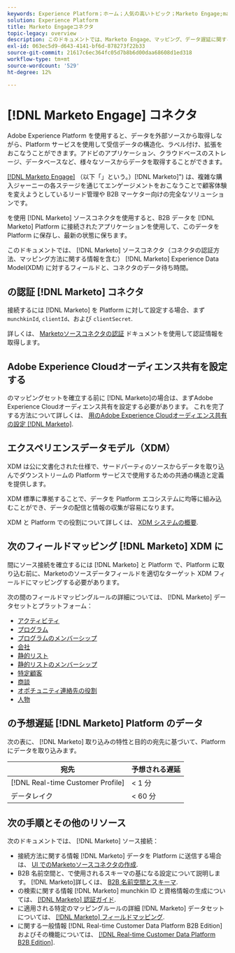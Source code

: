 ```yaml
---
keywords: Experience Platform；ホーム；人気の高いトピック；Marketo Engage;marketo engage;marketo
solution: Experience Platform
title: Marketo Engageコネクタ
topic-legacy: overview
description: このドキュメントでは、Marketo Engage、マッピング、データ遅延に関する情報など、認証ソースコネクタの概要を説明します。
exl-id: 063ec5d9-d643-4141-bf6d-878273f22b33
source-git-commit: 21617c6ec364fc05d7b8b6d00daa68608d1ed318
workflow-type: tm+mt
source-wordcount: '529'
ht-degree: 12%

---
```


# [!DNL Marketo Engage] コネクタ

Adobe Experience Platform を使用すると、データを外部ソースから取得しながら、Platform サービスを使用して受信データの構造化、ラベル付け、拡張をおこなうことができます。アドビのアプリケーション、クラウドベースのストレージ、データベースなど、様々なソースからデータを取得することができます。

[[!DNL Marketo Engage]](https://www.marketo.com/software/) （以下「」という。）[!DNL Marketo]&quot;) は、複雑な購入ジャーニーの各ステージを通じてエンゲージメントをおこなうことで顧客体験を変えようとしているリード管理や B2B マーケター向けの完全なソリューションです。

を使用 [!DNL Marketo] ソースコネクタを使用すると、B2B データを [!DNL Marketo] Platform に接続されたアプリケーションを使用して、このデータを Platform に保存し、最新の状態に保ちます。

このドキュメントでは、 [!DNL Marketo] ソースコネクタ（コネクタの認証方法、マッピング方法に関する情報を含む） [!DNL Marketo] Experience Data Model(XDM) に対するフィールドと、コネクタのデータ待ち時間。

## の認証 [!DNL Marketo] コネクタ

接続するには [!DNL Marketo] を Platform に対して設定する場合、まず `munchkinId`, `clientId`、および `clientSecret`.

詳しくは、 [Marketoソースコネクタの認証](./marketo-auth.md) ドキュメントを使用して認証情報を取得します。

## Adobe Experience Cloudオーディエンス共有を設定する

のマッピングセットを確立する前に [!DNL Marketo]の場合は、まずAdobe Experience Cloudオーディエンス共有を設定する必要があります。 これを完了する方法について詳しくは、 [用のAdobe Experience Cloudオーディエンス共有の設定 [!DNL Marketo]](https://experienceleague.adobe.com/docs/marketo/using/product-docs/core-marketo-concepts/miscellaneous/set-up-adobe-experience-cloud-audience-sharing.html?lang=en).

## エクスペリエンスデータモデル（XDM）

XDM は公に文書化された仕様で、サードパーティのソースからデータを取り込んでダウンストリームの Platform サービスで使用するための共通の構造と定義を提供します。

XDM 標準に準拠することで、データを Platform エコシステムに均等に組み込むことができ、データの配信と情報の収集が容易になります。

XDM と Platform での役割について詳しくは、 [XDM システムの概要](../../../../xdm/home.md).

## 次のフィールドマッピング [!DNL Marketo] XDM に

間にソース接続を確立するには [!DNL Marketo] と Platform で、Platform に取り込む前に、Marketoのソースデータフィールドを適切なターゲット XDM フィールドにマッピングする必要があります。

次の間のフィールドマッピングルールの詳細については、 [!DNL Marketo] データセットとプラットフォーム：

* [アクティビティ](../mapping/marketo.md#activities)
* [プログラム](../mapping/marketo.md#programs)
* [プログラムのメンバーシップ](../mapping/marketo.md#program-memberships)
* [会社](../mapping/marketo.md#companies)
* [静的リスト](../mapping/marketo.md#static-lists)
* [静的リストのメンバーシップ](../mapping/marketo.md#static-list-memberships)
* [特定顧客](../mapping/marketo.md#named-accounts)
* [商談](../mapping/marketo.md#opportunities)
* [オポチュニティ連絡先の役割](../mapping/marketo.md#opportunity-contact-roles)
* [人物](../mapping/marketo.md#persons)

## の予想遅延 [!DNL Marketo] Platform のデータ

次の表に、 [!DNL Marketo] 取り込みの特性と目的の宛先に基づいて、Platform にデータを取り込みます。

| 宛先 | 予想される遅延 |
| ----------- | ---------------- |
| [!DNL Real-time Customer Profile] | &lt; 1 分 |
| データレイク | &lt; 60 分 |

## 次の手順とその他のリソース

次のドキュメントでは、 [!DNL Marketo] ソース接続：

* 接続方法に関する情報 [!DNL Marketo] データを Platform に送信する場合は、 [UI でのMarketoソースコネクタの作成](../../../tutorials/ui/create/adobe-applications/marketo.md).
* B2B 名前空間と、で使用されるスキーマの基になる設定について説明します。 [!DNL Marketo]詳しくは、 [B2B 名前空間とスキーマ](./marketo-namespaces.md).
* の検索に関する情報 [!DNL Marketo] munchkin ID と資格情報の生成については、 [[!DNL Marketo] 認証ガイド](./marketo-auth.md).
* に適用される特定のマッピングルールの詳細 [!DNL Marketo] データセットについては、 [[!DNL Marketo] フィールドマッピング](../mapping/marketo.md).
* に関する一般情報 [!DNL Real-time Customer Data Platform B2B Edition] およびその機能については、 [[!DNL Real-time Customer Data Platform B2B Edition]](../../../../rtcdp/b2b-overview.md).
